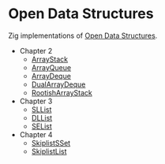 # Open Data Structures

Zig implementations of [Open Data Structures](https://opendatastructures.org/).

 * Chapter 2
    * [ArrayStack](/src/array_stack.zig)
    * [ArrayQueue](/src/array_queue.zig)
    * [ArrayDeque](/src/array_deque.zig)
    * [DualArrayDeque](/src/dual_array_deque.zig)
    * [RootishArrayStack](/src/rootish_array_stack.zig)
* Chapter 3
    * [SLList](/src/sllist.zig)
    * [DLList](/src/dllist.zig)
    * [SEList](/src/selist.zig)
* Chapter 4
    * [SkiplistSSet](/src/skiplist_sset.zig)
    * [SkiplistList](/src/skiplist.zig)
